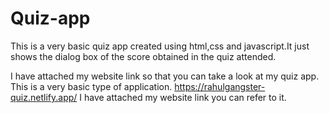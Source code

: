 # Quiz-app
This is a very basic quiz app created using html,css and javascript.It just shows the dialog box of the score obtained in the quiz attended.

I have attached my website link so that you can take a look at my quiz app.
This is a very basic type of application.
https://rahulgangster-quiz.netlify.app/ 
I have attached my website link you can refer to it.
